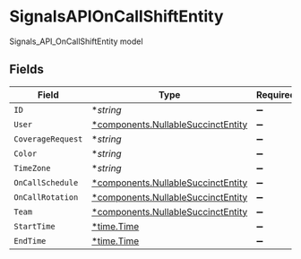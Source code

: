 # SignalsAPIOnCallShiftEntity

Signals_API_OnCallShiftEntity model


## Fields

| Field                                                                                   | Type                                                                                    | Required                                                                                | Description                                                                             |
| --------------------------------------------------------------------------------------- | --------------------------------------------------------------------------------------- | --------------------------------------------------------------------------------------- | --------------------------------------------------------------------------------------- |
| `ID`                                                                                    | **string*                                                                               | :heavy_minus_sign:                                                                      | N/A                                                                                     |
| `User`                                                                                  | [*components.NullableSuccinctEntity](../../models/components/nullablesuccinctentity.md) | :heavy_minus_sign:                                                                      | N/A                                                                                     |
| `CoverageRequest`                                                                       | **string*                                                                               | :heavy_minus_sign:                                                                      | N/A                                                                                     |
| `Color`                                                                                 | **string*                                                                               | :heavy_minus_sign:                                                                      | N/A                                                                                     |
| `TimeZone`                                                                              | **string*                                                                               | :heavy_minus_sign:                                                                      | N/A                                                                                     |
| `OnCallSchedule`                                                                        | [*components.NullableSuccinctEntity](../../models/components/nullablesuccinctentity.md) | :heavy_minus_sign:                                                                      | N/A                                                                                     |
| `OnCallRotation`                                                                        | [*components.NullableSuccinctEntity](../../models/components/nullablesuccinctentity.md) | :heavy_minus_sign:                                                                      | N/A                                                                                     |
| `Team`                                                                                  | [*components.NullableSuccinctEntity](../../models/components/nullablesuccinctentity.md) | :heavy_minus_sign:                                                                      | N/A                                                                                     |
| `StartTime`                                                                             | [*time.Time](https://pkg.go.dev/time#Time)                                              | :heavy_minus_sign:                                                                      | N/A                                                                                     |
| `EndTime`                                                                               | [*time.Time](https://pkg.go.dev/time#Time)                                              | :heavy_minus_sign:                                                                      | N/A                                                                                     |